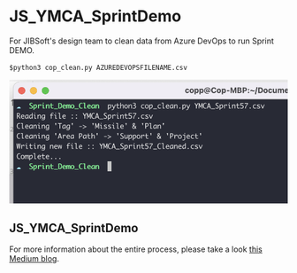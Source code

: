 # JS_YMCA_SprintDemo
For JIBSoft's design team to clean data from Azure DevOps to run Sprint DEMO.

```
$python3 cop_clean.py AZUREDEVOPSFILENAME.csv
```

![alt text](https://github.com/coploftbas/JS_YMCA_SprintDemo/blob/readme_chages/README.png?raw=true)


## JS_YMCA_SprintDemo
For more information about the entire process, please take a look [this Medium blog](https://medium.com/jdc-jibdigitalconsult/js-sprint-performance-report-by-product-designer-fe3cd42482f5).